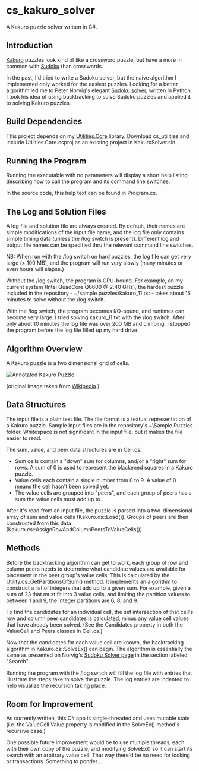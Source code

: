 cs_kakuro_solver
================

A Kakuro puzzle solver written in C#.

Introduction
------------

[Kakuro](http://en.wikipedia.org/wiki/Kakuro) puzzles look kind of like a crossword puzzle, but have a more in common with [Sudoku](http://en.wikipedia.org/wiki/Sudoku) than crosswords.

In the past, I'd tried to write a Sudoku solver, but the naive algorithm I implemented only worked for the easiest puzzles.  Looking for a better algorithm led me to Peter Norvig's elegant [Sudoku solver](http://norvig.com/sudoku.html), written in Python.  I took his idea of using backtracking to solve Sudoku puzzles and applied it to solving Kakuro puzzles.

Build Dependencies
------------------

This project depends on my [Utilities.Core](https://github.com/ctimmons/cs_utilities) library.  Download cs_utilities and include Utilities.Core.csproj as an existing project in KakuroSolver.sln.

Running the Program
-------------------

Running the executable with no parameters will display a short help listing describing how to call the program and its command line switches.

In the source code, this help text can be found in Program.cs.

The Log and Solution Files
--------------------------

A log file and solution file are always created.  By default, their names are simple modifications of the input file name, and the log file only contains simple timing data (unless the /log switch is present).  Different log and output file names can be specified thru the relevant command line switches.

NB:  When run with the /log switch on hard puzzles, the log file can get very large (> 100 MB), and the program will run very slowly (many minutes or even hours will elapse.)

Without the /log switch, the program is CPU-bound.  For example, on my current system (Intel QuadCore Q6600 @ 2.40 GHz), the hardest puzzle included in the repository - ~/sample puzzles/kakuro_11.txt - takes about 15 minutes to solve without the /log switch.

With the /log switch, the program becomes I/O-bound, and runtimes can become very large.  I tried solving kakuro_11.txt with the /log switch.  After only about 10 minutes the log file was over 200 MB and climbing.  I stopped the program before the log file filled up my hard drive.

Algorithm Overview
---------------------

A Kakuro puzzle is a two dimensional grid of cells.

![Annotated Kakuro Puzzle](https://github.com/ctimmons/cs_kakuro_solver/raw/master/Images/Kakuro.png)

(original image taken from [Wikipedia](http://en.wikipedia.org/wiki/File:Kakuro_black_box.svg).)

Data Structures
---------------

The input file is a plain text file.  The file format is a textual representation of a Kakuro puzzle.  Sample input files are in the repository's ~\Sample Puzzles folder.  Whitespace is not significant in the input file, but it makes the file easier to read.

The sum, value, and peer data structures are in Cell.cs.

- Sum cells contain a "down" sum for columns, and/or a "right" sum for rows.  A sum of 0 is used to represent the blackened squares in a Kakuro puzzle.
- Value cells each contain a single number from 0 to 9.  A value of 0 means the cell hasn't been solved yet.
- The value cells are grouped into "peers", and each group of peers has a sum the value cells must add up to.

After it's read from an input file, the puzzle is parsed into a two-dimensional array of sum and value cells (Kakuro.cs::Load()).  Groups of peers are then constructed from this data (Kakuro.cs::AssignRowAndColumnPeersToValueCells()).

Methods
-------

Before the backtracking algorithm can get to work, each group of row and column peers needs to determine what candidate values are available for placement in the peer group's value cells.  This is calculated by the Utility.cs::GetPartitionsOfSum() method.  It implements an algorithm to construct a list of integers that add up to a given sum.  For example, given a sum of 23 that must fit into 3 value cells, and limiting the partition values to between 1 and 9, the integer partitions are 6, 8, and 9.

To find the candidates for an individual cell, the set intersection of that cell's row and column peer candidates is calculated, minus any value cell values that have already been solved. (See the Candidates property in both the ValueCell and Peers classes in Cell.cs.)

Now that the candidates for each value cell are known, the backtracking algorithm in Kakuro.cs::SolveEx() can begin.  The algorithm is essentially the same as presented on Norvig's [Sudoku Solver page](http://norvig.com/sudoku.html) in the section labeled "Search".

Running the program with the /log switch will fill the log file with entries that illustrate the steps take to solve the puzzle.  The log entries are indented to help visualize the recursion taking place.

Room for Improvement
--------------------

As currently written, this C# app is single-threaded and uses mutable state (i.e. the ValueCell.Value property is modified in the SolveEx() method's recursive case.)

One possible future improvement would be to use multiple threads, each with their own copy of the puzzle, and modifying SolveEx() so it can start its search with an arbitrary value cell.  That way there'd be no need for locking or transactions.  Something to ponder...
